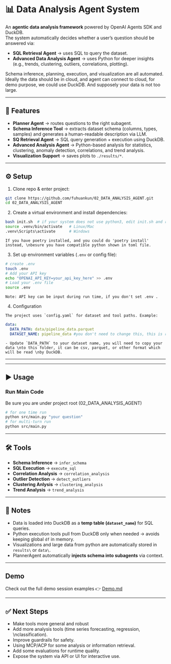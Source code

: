 # 📊 Data Analysis Agent System  

An **agentic data analysis framework** powered by OpenAI Agents SDK and DuckDB.  
The system automatically decides whether a user’s question should be answered via:  

- **SQL Retrieval Agent** → uses SQL to query the dataset.  
- **Advanced Data Analysis Agent** → uses Python for deeper insights (e.g., trends, clustering, outliers, correlations, plotting).  

Schema inference, planning, execution, and visualization are all automated.  
Ideally the data should be in cloud, and agent can connect to cloud, for demo purpose, we could use DuckDB.
And supposely your data is not too large.

---

## 🚀 Features  

- **Planner Agent** → routes questions to the right subagent.  
- **Schema Inference Tool** → extracts dataset schema (columns, types, samples) and generates a human-readable description via LLM.  
- **SQ Retrieval Agent** → SQL query generation + execution using DuckDB.  
- **Advanced Analysis Agent** → Python-based analysis for statistics, clustering, anomaly detection, correlations, and trend analysis.  
- **Visualization Support** → saves plots to `./results/*`.  

---

## ⚙️ Setup  

1. Clone repo & enter project:  

```bash
git clone https://github.com/fuhuankun/02_DATA_ANALYSIS_AGENT.git
cd 02_DATA_ANALYSIS_AGENT
```

2. Create a virtual environment and install dependencies:  

```bash
bash init.sh  # if your system does not use python3, edit init.sh and replace with python
source .venv/bin/activate   # Linux/Mac
.venv\Scripts\activate      # Windows
```
```text
If you have poetry installed, and you could do 'poetry install' instead, \nbesure you have compatible python shown in toml file.
```

3. Set up environment variables (`.env` or config file):  


```bash
# create .env
touch .env
# Add your API key
echo "OPENAI_API_KEY=your_api_key_here" >> .env
# Load your .env file
source .env
```
```text
Note: API key can be input during run time, if you don't set .env .
```

4. Configuration

```text
The project uses `config.yaml` for dataset and tool paths. Example:
```
```yaml
data:
  DATA_PATH: data/pipeline_data.parquet
  DATASET_NAME: pipeline_data #you don't need to change this, this is run time data name.
```
```text
- Update `DATA_PATH` to your dataset name, you will need to copy your data \nto this folder, it can be csv, parquet, or other format which will be read \nby DuckDB.
```
---

---

## ▶️ Usage  

### Run Main Code

Be sure you are under project root (02_DATA_ANALYSIS_AGENT)

```bash
# for one time run
python src/main.py "your question"
# for multi-turn run
python src/main.py
```

---

## 🛠️ Tools  

- **Schema Inference** → `infer_schema`  
- **SQL Execution** → `execute_sql`  
- **Correlation Analysis** → `correlation_analysis` 
- **Outlier Detection** → `detect_outliers`  
- **Clustering Anlysis** → `clustering_analysis`  
- **Trend Analysis** → `trend_analysis`  

---

## 📌 Notes  

- Data is loaded into DuckDB as a **temp table (`dataset_name`)** for SQL queries.  
- Python execution tools pull from DuckDB only when needed → avoids keeping global `df` in memory.  
- Visualizations and large data from python are automatically stored in `results\` or `data\`.  
- PlannerAgent automatically **injects schema into subagents** via context.  

---

## Demo

Check out the full demo session examples 👉 [Demo.md](demo/demo.md)

---

## ✅ Next Steps  

- Make tools more general and robust
- Add more analysis tools (time series forecasting, regression, \nclassification).  
- Improve guardrails for safety.  
- Using MCP/ACP for some analysis or information retrieval.
- Add some evaluations for runtime quality.
- Expose the system via API or UI for interactive use.  


